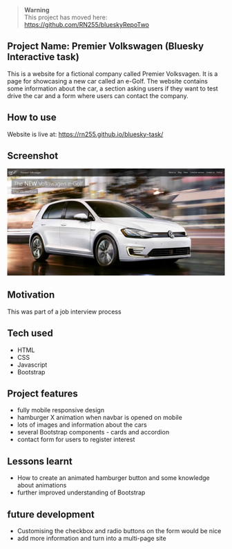 > **Warning**  
> This project has moved here: https://github.com/RN255/blueskyRepoTwo

## Project Name: Premier Volkswagen (Bluesky Interactive task)  
This is a website for a fictional company called Premier Volksvagen. It is a page for showcasing a new car called an e-Golf. The website contains some information about the car, a section asking users if they want to test drive the car and a form where users can contact the company.

## How to use
Website is live at: https://rn255.github.io/bluesky-task/

## Screenshot
![Premier Volkswagen screenshot](https://github.com/RN255/bluesky-task/blob/master/images/Screenshot%202023-01-19%20144802.jpg)

## Motivation
This was part of a job interview process

## Tech used
- HTML
- CSS
- Javascript
- Bootstrap

## Project features
- fully mobile responsive design
- hamburger X animation when navbar is opened on mobile
- lots of images and information about the cars
- several Bootstrap components - cards and accordion
- contact form for users to register interest

## Lessons learnt
- How to create an animated hamburger button and some knowledge about animations
- further improved understanding of Bootstrap

## future development
- Customising the checkbox and radio buttons on the form would be nice
- add more information and turn into a multi-page site
